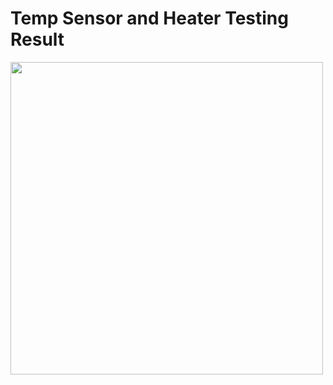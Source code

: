 # Temp Sensor and Heater Testing Result
<img src="https://github.com/gredychristian/Mikrokontroller-A081_22081010195_Gredy-Christian-Hendrawan-Putra/blob/main/03-pwm/iTCLab%20PWM%20Test.gif" height="500">